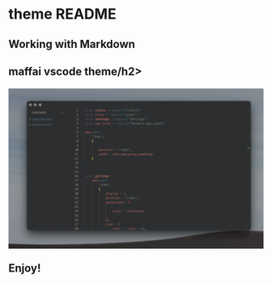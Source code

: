 # theme README

## Working with Markdown

  <h2>maffai vscode theme/h2>
  
![sketchybarMaffai](https://github.com/john-json/maffai-vscode/blob/main/Screenshot.png?raw=true)



**Enjoy!**
